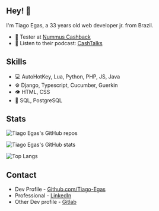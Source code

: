 ## Hey! 👋

I'm Tiago Egas, a 33 years old web developer jr. from Brazil.

- 🧪 Tester at [Nummus Cashback](https://nummus.com.br/)
- 👨 Listen to their podcast: [CashTalks](https://open.spotify.com/show/0snuBClslZf4bcF78jpSmw)

## Skills

- 💻 AutoHotKey, Lua, Python, PHP, JS, Java
- ⚙️ Django, Typescript, Cucumber, Guerkin
- 👁️ HTML, CSS
- 💽 SQL, PostgreSQL

## Stats

![Tiago Egas's GitHub repos](https://github-readme-streak-stats.herokuapp.com/?user=Tiago-Egas&theme=catppuccin_mocha&hide_border=false)

![Tiago Egas's GitHub stats](https://github-readme-stats.vercel.app/api?username=Tiago-Egas&theme=catppuccin_mocha&show_icons=true)

![Top Langs](https://github-readme-stats.vercel.app/api/top-langs/?username=Tiago-Egas&theme=catppuccin_mocha&show_icons=true)

## Contact

- Dev Profile - [Github.com/Tiago-Egas](https://github.com/Tiago-Egas)
- Professional - [LinkedIn](https://www.linkedin.com/in/tiagoegas/)
- Other Dev profile - [Gitlab](https://gitlab.com/Tiago-Egas)
